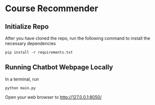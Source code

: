 # Course Recommender

## Initialize Repo
After you have cloned the repo, run the following command to install the necessary dependencies

    pip install -r requirements.txt

## Running Chatbot Webpage Locally
In a terminal, run

    python main.py

Open your web browser to http://127.0.0.1:8050/